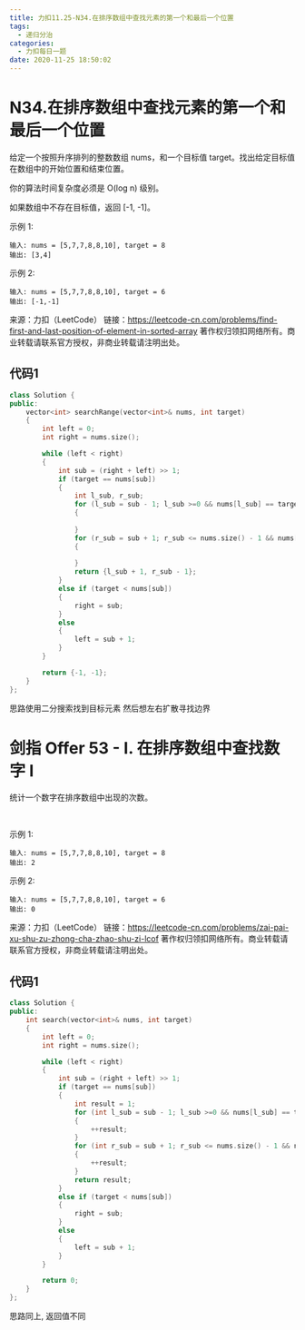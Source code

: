 ```yaml
---
title: 力扣11.25-N34.在排序数组中查找元素的第一个和最后一个位置
tags:
  - 递归分治
categories:
  - 力扣每日一题
date: 2020-11-25 18:50:02
---
```


# N34.在排序数组中查找元素的第一个和最后一个位置

给定一个按照升序排列的整数数组 nums，和一个目标值 target。找出给定目标值在数组中的开始位置和结束位置。

你的算法时间复杂度必须是 O(log n) 级别。

如果数组中不存在目标值，返回 [-1, -1]。

示例 1:
```
输入: nums = [5,7,7,8,8,10], target = 8
输出: [3,4]
```
示例 2:
```
输入: nums = [5,7,7,8,8,10], target = 6
输出: [-1,-1]
```
来源：力扣（LeetCode）
链接：https://leetcode-cn.com/problems/find-first-and-last-position-of-element-in-sorted-array
著作权归领扣网络所有。商业转载请联系官方授权，非商业转载请注明出处。

## 代码1
```c++
class Solution {
public:
    vector<int> searchRange(vector<int>& nums, int target)
    {
        int left = 0;
        int right = nums.size();

        while (left < right)
        {
            int sub = (right + left) >> 1;
            if (target == nums[sub])
            {
                int l_sub, r_sub;
                for (l_sub = sub - 1; l_sub >=0 && nums[l_sub] == target; --l_sub)
                {
                   
                }
                for (r_sub = sub + 1; r_sub <= nums.size() - 1 && nums[r_sub] == target; ++r_sub)
                {
                    
                }
                return {l_sub + 1, r_sub - 1};
            }
            else if (target < nums[sub])
            {
                right = sub;
            }
            else
            {
                left = sub + 1;
            }
        }

        return {-1, -1};
    }
};
```

思路使用二分搜索找到目标元素 然后想左右扩散寻找边界

# 剑指 Offer 53 - I. 在排序数组中查找数字 I

统计一个数字在排序数组中出现的次数。

 

示例 1:
```
输入: nums = [5,7,7,8,8,10], target = 8
输出: 2
```
示例 2:
```
输入: nums = [5,7,7,8,8,10], target = 6
输出: 0
```
来源：力扣（LeetCode）
链接：https://leetcode-cn.com/problems/zai-pai-xu-shu-zu-zhong-cha-zhao-shu-zi-lcof
著作权归领扣网络所有。商业转载请联系官方授权，非商业转载请注明出处。

## 代码1

```c++
class Solution {
public:
    int search(vector<int>& nums, int target)
    {
        int left = 0;
        int right = nums.size();

        while (left < right)
        {
            int sub = (right + left) >> 1;
            if (target == nums[sub])
            {
                int result = 1;
                for (int l_sub = sub - 1; l_sub >=0 && nums[l_sub] == target; --l_sub)
                {
                    ++result;
                }
                for (int r_sub = sub + 1; r_sub <= nums.size() - 1 && nums[r_sub] == target; ++r_sub)
                {
                    ++result;
                }
                return result;
            }
            else if (target < nums[sub])
            {
                right = sub;
            }
            else
            {
                left = sub + 1;
            }
        }

        return 0;
    }
};
```

思路同上, 返回值不同